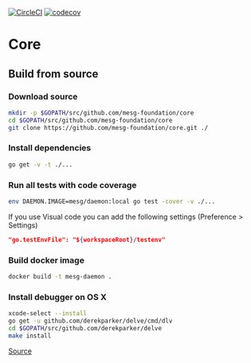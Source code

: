 [![CircleCI](https://circleci.com/gh/mesg-foundation/core.svg?style=svg&circle-token=04b7b880e5f42bd26f46a3b11445cb98830e8d92)](https://circleci.com/gh/mesg-foundation/core)
[![codecov](https://codecov.io/gh/mesg-foundation/core/branch/dev/graph/badge.svg)](https://codecov.io/gh/mesg-foundation/core)

# Core

## Build from source

### Download source

```bash
mkdir -p $GOPATH/src/github.com/mesg-foundation/core
cd $GOPATH/src/github.com/mesg-foundation/core
git clone https://github.com/mesg-foundation/core.git ./
```

### Install dependencies

```bash
go get -v -t ./...
```

### Run all tests with code coverage

```bash
env DAEMON.IMAGE=mesg/daemon:local go test -cover -v ./...
```

If you use Visual code you can add the following settings (Preference > Settings)
```json
"go.testEnvFile": "${workspaceRoot}/testenv"
```

### Build docker image

```bash
docker build -t mesg-daemon .
```

### Install debugger on OS X

```bash
xcode-select --install
go get -u github.com/derekparker/delve/cmd/dlv
cd $GOPATH/src/github.com/derekparker/delve
make install
```

[Source](https://github.com/derekparker/delve/blob/master/Documentation/installation/osx/install.md)

